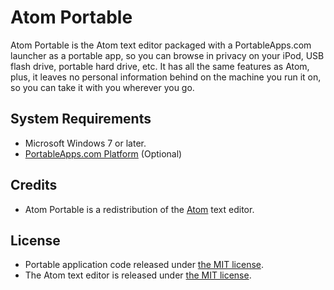# Atom Portable

Atom Portable is the Atom text editor packaged with a PortableApps.com launcher as a portable app, so you can browse in privacy on your iPod, USB flash drive, portable hard drive, etc. It has all the same features as Atom, plus, it leaves no personal information behind on the machine you run it on, so you can take it with you wherever you go.

## System Requirements

* Microsoft Windows 7 or later.
* [PortableApps.com Platform](http://portableapps.com/download) (Optional)

## Credits

* Atom Portable is a redistribution of the [Atom](https://atom.io) text editor.

## License

* Portable application code released under [the MIT license](LICENSE).
* The Atom text editor is released under [the MIT license](AtomPortable/App/Atom/LICENSE).
